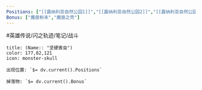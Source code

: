 ```yaml
---
Positions: ["[[露纳利亚自然公园1]]","[[露纳利亚自然公园2]]","[[露纳利亚自然公园3]]"]
Bonus: ["魔兽粉末","魔兽之壳"]
---
```

#英雄传说/闪之轨迹/笔记/战斗
```ad-quote
title: (Name:: "坚硬害虫")
color: 177,82,121
icon: monster-skull

出现位置: `$= dv.current().Positions`

掉落物: `$= dv.current().Bonus`

```
